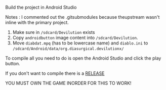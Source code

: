 Build the project in Android Studio



Notes : I commented out the .gitsubmodules because theupstream wasn't inline with the primary project.



1) Make sure in `/sdcard/Devilution` exists 
2) Copy  `androidbutton` image content into `/sdcard/Devilution`. 
3) Move `diabdat.mpq` (has to be lowercase name) and `diablo.ini` to `/sdcard/Android/data/org.diasurgical.devilutionx/`


To compile all you need to do is open the Android Studio and click the play button.

If you don't want to compile there is a [RELEASE](https://github.com/ApertureSecurity/devilutionX-android/releases/download/1.0b/devilution.apk) 

YOU MUST OWN THE GAME INORDER FOR THIS TO WORK!


